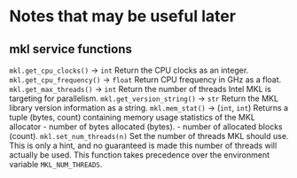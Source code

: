 #  Notes that may be useful later

## mkl service functions

`mkl.get_cpu_clocks()` -> `int`
    Return the CPU clocks as an integer.
`mkl.get_cpu_frequency()` -> `float`
    Return CPU frequency in GHz as a float.
`mkl.get_max_threads()` -> `int`
    Return the number of threads Intel MKL is targeting for parallelism.
`mkl.get_version_string()` -> `str`
    Return the MKL library version information as a string.
`mkl.mem_stat()` -> (`int`, `int`)
    Returns a tuple (bytes, count) containing memory usage statistics of the MKL allocator - number of bytes allocated (bytes). - number of allocated blocks (count).
`mkl.set_num_threads(n)`
    Set the number of threads MKL should use. This is only a hint, and no guaranteed is made this number of threads will actually be used. This function takes precedence over the environment variable `MKL_NUM_THREADS`. 
